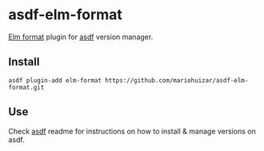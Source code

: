 # asdf-elm-format

[Elm format](https://github.com/avh4/elm-format) plugin for [asdf](https://github.com/HashNuke/asdf)
version manager.

## Install

```
asdf plugin-add elm-format https://github.com/mariohuizar/asdf-elm-format.git
```

## Use

Check [asdf](https://github.com/HashNuke/asdf) readme for instructions on how
to install & manage versions on asdf.
